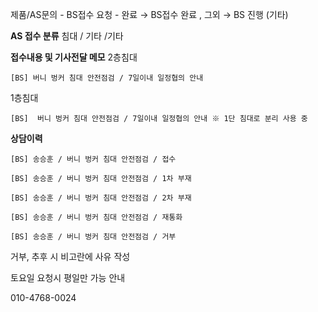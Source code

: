 제품/AS문의 - BS접수 요청 - 완료 → BS접수 완료 , 그외 → BS 진행 (기타) 

**AS 접수 분류**
침대 / 기타 /기타 

**접수내용 및 기사전달 메모**
2층침대 
```
[BS] 버니 벙커 침대 안전점검 / 7일이내 일정협의 안내
```

1층침대
```
[BS]  버니 벙커 침대 안전점검 / 7일이내 일정협의 안내 ※ 1단 침대로 분리 사용 중
```

**상담이력**
```
[BS] 송승훈 / 버니 벙커 침대 안전점검 / 접수
```

```
[BS] 송승훈 / 버니 벙커 침대 안전점검 / 1차 부재
```

```
[BS] 송승훈 / 버니 벙커 침대 안전점검 / 2차 부재
```

```
[BS] 송승훈 / 버니 벙커 침대 안전점검 / 재통화 
```

```
[BS] 송승훈 / 버니 벙커 침대 안전점검 / 거부
```

거부, 추후 시 비고란에 사유 작성

토요일 요청시 평일만 가능 안내 

010-4768-0024